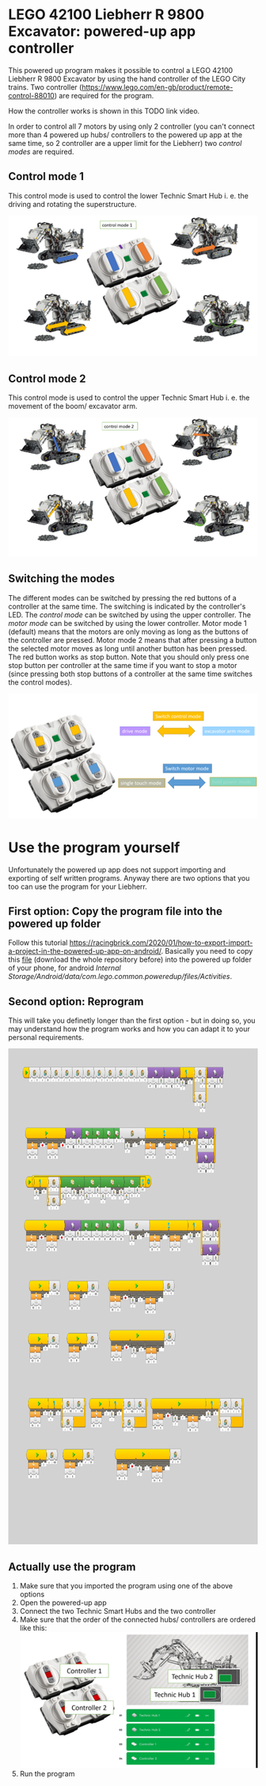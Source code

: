 # LEGO 42100 Liebherr R 9800 Excavator: powered-up app controller

This powered up program makes it possible to control a LEGO 42100 Liebherr R 9800 Excavator by using the hand controller of the LEGO City trains. Two controller (https://www.lego.com/en-gb/product/remote-control-88010) are required for the program.

How the controller works is shown in this TODO link video. 

In order to control all 7 motors by using only 2 controller (you can't connect more than 4 powered up hubs/ controllers to the powered up app at the same time, so 2 controller are a upper limit for the Liebherr) two *control modes* are required. 

## Control mode 1
This control mode is used to control the lower Technic Smart Hub i. e. the driving and rotating the superstructure.

![control mode 1](control_mode_1.png)

## Control mode 2
This control mode is used to control the upper Technic Smart Hub i. e. the movement of the boom/ excavator arm.

![control mode 2](control_mode_2.png)

## Switching the modes
The different modes can be switched by pressing the red buttons of a controller at the same time. The switching is indicated by the controller's LED. The *control mode* can be switched by using the upper controller. The *motor mode* can be switched by using the lower controller. Motor mode 1 (default) means that the motors are only moving as long as the buttons of the controller are pressed. Motor mode 2 means that after pressing a button the selected motor moves as long until another button has been pressed. The red button works as stop button. Note that you should only press one stop button per controller at the same time if you want to stop a motor (since pressing both stop buttons of a controller at the same time switches the control modes).

![switch control mode](switch_control_mode.png)

# Use the program yourself

Unfortunately the powered up app does not support importing and exporting of self written programs. Anyway there are two options that you too can use the program for your Liebherr.

## First option: Copy the program file into the powered up folder

Follow this tutorial https://racingbrick.com/2020/01/how-to-export-import-a-project-in-the-powered-up-app-on-android/. Basically you need to copy this [file](4a2a2596-47d9-4242-ba9e-173a8d622262) (download the whole repository before) into the powered up folder of your phone, for android *Internal Storage/Android/data/com.lego.common.poweredup/files/Activities*.

## Second option: Reprogram

This will take you definetly longer than the first option - but in doing so, you may understand how the program works and how you can adapt it to your personal requirements. 

<img src="Liebherr_powered_up_program_raw.png" width="1000" height="1000">

## Actually use the program

1. Make sure that you imported the program using one of the above options
2. Open the powered-up app
3. Connect the two Technic Smart Hubs and the two controller
4. Make sure that the order of the connected hubs/ controllers are ordered like this:
    ![connections](connections.png)
5. Run the program
